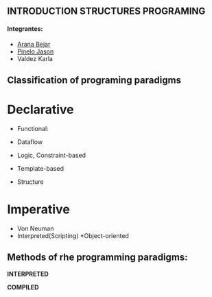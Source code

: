 
## INTRODUCTION STRUCTURES PROGRAMING
#### Integrantes:

* [Arana Bejar](https://github.com/Andrewbejar/Programming-2)
* [Pinelo Jason](https://github.com/JasonPinelo95)
* Valdez Karla

## Classification of programing paradigms

# **Declarative**

* Functional:

* Dataflow

* Logic, Constraint-based

* Template-based

* Structure

# **Imperative**

* Von Neuman
* Interpreted(Scripting)
*Object-oriented

## Methods of rhe programming paradigms:

  **INTERPRETED**

**COMPILED**

